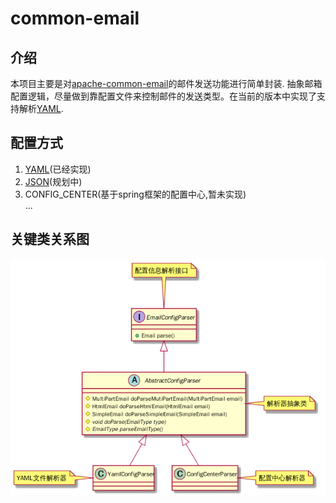 # common-email
## 介绍
本项目主要是对[apache-common-email](http://commons.apache.org/proper/commons-email)的邮件发送功能进行简单封装.
抽象邮箱配置逻辑，尽量做到靠配置文件来控制邮件的发送类型。在当前的版本中实现了支持解析[YAML](http://yaml.org/).
## 配置方式
1. [YAML](http://yaml.org/)(已经实现)
2. [JSON](https://www.json.org/json-zh.html)(规划中)
3. CONFIG_CENTER(基于spring框架的配置中心,暂未实现)  
...
## 关键类关系图
![email-config](./img/email-config.png)

